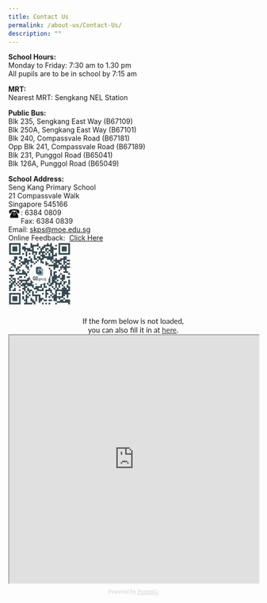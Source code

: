 ```yaml
---
title: Contact Us
permalink: /about-us/Contact-Us/
description: ""
---
```

**School Hours:**<br>
Monday to Friday: 7:30 am to 1.30 pm  
All pupils are to be in school by 7:15 am  
  
**MRT:**<br>
Nearest MRT: Sengkang NEL Station  
  
**Public Bus:**<br>
Blk 235, Sengkang East Way (B67109)  
Blk 250A, Sengkang East Way (B67101)  
Blk 240, Compassvale Road (B67181)  
Opp Blk 241, Compassvale Road (B67189)  
Blk 231, Punggol Road (B65041)  
Blk 126A, Punggol Road (B65049)  
  
**School Address:**<br>
Seng Kang Primary School<br>
21 Compassvale Walk<br>
Singapore 545166<br>
<img src="/images/Phone.gif" 
     style="width:5%;float:left">: 6384 0809<br>
Fax: 6384 0839<br>
Email: [skps@moe.edu.sg](mailto:skps@moe.edu.sg)
<br>
Online Feedback: 
[Click Here](https://go.gov.sg/skps-online-feedback)
<br>
<img src="/images/SKPS%20Online%20Feedback%20Form%20-%20School%20Website%20FormSG.png" 
     style="width:25%;float:center">
<div style="font-family:Lato;font-size:15px;color:#000;opacity:0.9;padding-top:5px;padding-bottom:5px"><Center>If the form below is not loaded,<br> you can also fill it in at <a href="https://form.gov.sg/634d170ea246ba00126f33c1">here</a>.<br>

	
<!-- Change the width and height values to suit you best -->
<iframe id="iframe" src="https://form.gov.sg/634d170ea246ba00126f33c1" style="width:100%;height:500px"></iframe>

<div style="font-family:Calibri;font-size:12px;color:#999;opacity:0.5;padding-top:5px">Powered by <a href="https://form.gov.sg" style="color: #999">FormSG</a></div>
